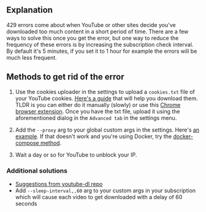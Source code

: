 ## Explanation

429 errors come about when YouTube or other sites decide you've downloaded too much content in a short period of time. There are a few ways to solve this once you get the error, but one way to reduce the frequency of these errors is by increasing the subscription check interval. By default it's 5 minutes, if you set it to 1 hour for example the errors will be much less frequent.

## Methods to get rid of the error

1. Use the cookies uploader in the settings to upload a `cookies.txt` file of your YouTube cookies. [Here's a guide](https://apple.stackexchange.com/a/349759) that will help you download them. TLDR is you can either do it manually (slowly) or use this [Chrome browser extension](https://chrome.google.com/webstore/detail/get-cookiestxt/bgaddhkoddajcdgocldbbfleckgcbcid?hl=en). Once you have the txt file, upload it using the aforementioned dialog in the `Advanced tab` in the settings menu.

2. Add the `--proxy` arg to your global custom args in the settings. Here's [an example](https://stackoverflow.com/a/42948404/8088021). If that doesn't work and you're using Docker, try the [docker-compose method](https://github.com/Tzahi12345/YoutubeDL-Material/issues/177#issuecomment-722685712).

3. Wait a day or so for YouTube to unblock your IP.

### Additional solutions

* [Suggestions from youtube-dl repo](https://github.com/ytdl-org/youtube-dl#http-error-429-too-many-requests-or-402-payment-required)
* Add `--sleep-interval,,60` arg to your custom args in your subscription which will cause each video to get downloaded with a delay of 60 seconds